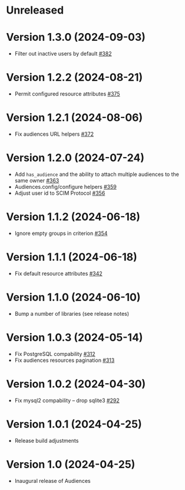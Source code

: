 # Unreleased

# Version 1.3.0 (2024-09-03)

- Filter out inactive users by default [#382](https://github.com/powerhome/audiences/pull/382)

# Version 1.2.2 (2024-08-21)

- Permit configured resource attributes [#375](https://github.com/powerhome/audiences/pull/375)

# Version 1.2.1 (2024-08-06)

- Fix audiences URL helpers [#372](https://github.com/powerhome/audiences/pull/372)

# Version 1.2.0 (2024-07-24)

- Add `has_audience` and the ability to attach multiple audiences to the same owner [#363](https://github.com/powerhome/audiences/pull/363)
- Audiences.config/configure helpers [#359](https://github.com/powerhome/audiences/pull/359)
- Adjust user id to SCIM Protocol [#356](https://github.com/powerhome/audiences/pull/356)

# Version 1.1.2 (2024-06-18)

- Ignore empty groups in criterion [#354](https://github.com/powerhome/audiences/pull/354)

# Version 1.1.1 (2024-06-18)

- Fix default resource attributes [#342](https://github.com/powerhome/audiences/pull/342)

# Version 1.1.0 (2024-06-10)

- Bump a number of libraries (see release notes)

# Version 1.0.3 (2024-05-14)

- Fix PostgreSQL compability [#312](https://github.com/powerhome/audiences/pull/312)
- Fix audiences resources pagination [#313](https://github.com/powerhome/audiences/pull/313)

# Version 1.0.2 (2024-04-30)

- Fix mysql2 compability – drop sqlite3 [#292](https://github.com/powerhome/audiences/pull/292)

# Version 1.0.1 (2024-04-25)

- Release build adjustments

# Version 1.0 (2024-04-25)

- Inaugural release of Audiences
